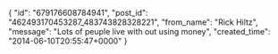  {
   "id": "679176608784941",
   "post_id": "462493170453287_483743828328221",
   "from_name": "Rick Hiltz",
   "message": "Lots of peuple live with out using money",
   "created_time": "2014-06-10T20:55:47+0000"
 }
